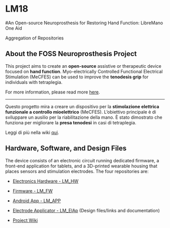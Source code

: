 # LM18

#An Open-source Neuroprosthesis for Restoring Hand Function: LibreMano One Aid 

Aggregation of Repositories

## About the FOSS Neuroprosthesis Project

This project aims to create an **open-source** assistive or therapeutic device focused on **hand function**. Myo-electrically Controlled Functional Electrical Stimulation (MeCFES) can be used to improve the **tenodesis grip** for individuals with tetraplegia. 

For more information, please read more [here](https://github.com/ThorsenRune/MeCFES/wiki).

---

Questo progetto mira a creare un dispositivo per la **stimolazione elettrica funzionale a controllo mioelettrico** (MeCFES). L’obiettivo principale è di sviluppare un ausilio per la riabilitazione della mano. È stato dimostrato che funziona per migliorare la **presa tenodesi** in casi di tetraplegia. 

Leggi di più nella wiki [qui](https://translate.google.com/translate?hl=&sl=en&tl=it&u=https%3A%2F%2Fgithub.com%2FThorsenRune%2FMeCFES%2Fwiki).

## Hardware, Software, and Design Files

The device consists of an electronic circuit running dedicated firmware, a front-end application for tablets, and a 3D-printed wearable housing that places sensors and stimulation electrodes. The four repositories are:

- [Electronics Hardware - LM_HW](https://github.com/ThorsenRune/LM-HW)
- [Firmware - LM_FW](https://github.com/ThorsenRune/LM_FW)
- [Android App - LM_APP](https://github.com/ThorsenRune/LM-Android)
- [Electrode Applicator - LM_ElAp](https://github.com/ThorsenRune/LM_ElAp) (Design files/links and documentation)

- [Project Wiki](https://github.com/ThorsenRune/MeCFES/wiki)
